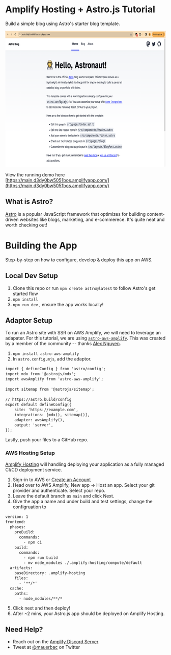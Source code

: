 # Amplify Hosting + Astro.js Tutorial 

Build a simple blog using Astro's starter blog template. 

<img src='landing_page.png' height='425' />

View the running demo here [https://main.d3dy0bw5051bos.amplifyapp.com/](https://main.d3dy0bw5051bos.amplifyapp.com/)

## What is Astro?

[Astro](https://astro.build/) is a popular JavaScript framework that optimizes for building content-driven websites like blogs, marketing, and e-commerece. It's quite neat and worth checking out!  

# Building the App

Step-by-step on how to configure, develop & deploy this app on AWS.

## Local Dev Setup

1. Clone this repo or run `npm create astro@latest` to follow Astro's get started flow
2. `npm install`
3. `npm run dev` , ensure the app works locally!

## Adaptor Setup

To run an Astro site with SSR on AWS Amplify, we will need to leverage an adapater. For this tutorial, we are using [`astro-aws-amplify`](https://github.com/alexnguyennz/astro-aws-amplify). This was created by a member of the community -- thanks [Alex Nguyen](https://github.com/alexnguyennz).

1. `npm install astro-aws-amplify`
2. In `astro.config.mjs`, add the adaptor. 

```
import { defineConfig } from 'astro/config';
import mdx from '@astrojs/mdx';
import awsAmplify from 'astro-aws-amplify';

import sitemap from '@astrojs/sitemap';

// https://astro.build/config
export default defineConfig({
	site: 'https://example.com',
	integrations: [mdx(), sitemap()],
	adapter: awsAmplify(),
	output: 'server',
});

```

Lastly, push your files to a GitHub repo. 

### AWS Hosting Setup 

[Amplify Hosting](https://aws.amazon.com/amplify/hosting/) will handling deploying your application as a fully managed CI/CD deployment service.

1. Sign-in to AWS or [Create an Account](https://us-west-2.console.aws.amazon.com)
2. Head over to AWS Amplify, New app -> Host an app. Select your git provider and authenticate. Select your repo. 
3. Leave the default branch as `main` and click Next.
4. Give the app a name and under build and test settings, change the configruation to
```
version: 1
frontend:
  phases:
    preBuild:
      commands:
        - npm ci
    build:
      commands:
        - npm run build
        - mv node_modules ./.amplify-hosting/compute/default
  artifacts:
    baseDirectory: .amplify-hosting
    files:
      - '**/*'
  cache:
    paths:
      - node_modules/**/*
```
5. Click next and then deploy!
6. After ~2 mins, your Astro.js app should be deployed on Amplify Hosting. 

## Need Help?

* Reach out on the [Amplify Discord Server](https://discord.gg/amplify) 
* Tweet at [@mauerbac](https://twitter.com/mauerbac) on Twitter
